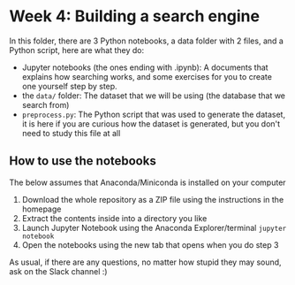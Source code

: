 # Week 4: Building a search engine

In this folder, there are 3 Python notebooks, a data folder with 2 files, and a Python script, here are what they do:

- Jupyter notebooks (the ones ending with .ipynb): A documents that explains how searching works, and some exercises for you to create one yourself step by step.
- the `data/` folder: The dataset that we will be using (the database that we search from)
- `preprocess.py`: The Python script that was used to generate the dataset, it is here if you are curious how the dataset is generated, but you don't need to study this file at all

## How to use the notebooks
The below assumes that Anaconda/Miniconda is installed on your computer

1. Download the whole repository as a ZIP file using the instructions in the homepage
2. Extract the contents inside into a directory you like
3. Launch Jupyter Notebook using the Anaconda Explorer/terminal `jupyter notebook`
4. Open the notebooks using the new tab that opens when you do step 3

As usual, if there are any questions, no matter how stupid they may sound, ask on the Slack channel :)
